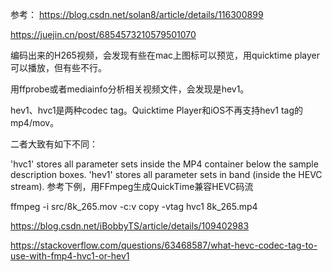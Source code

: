 参考： https://blog.csdn.net/solan8/article/details/116300899

https://juejin.cn/post/6854573210579501070

编码出来的H265视频，会发现有些在mac上图标可以预览，用quicktime player可以播放，但有些不行。



用ffprobe或者mediainfo分析相关视频文件，会发现是hev1。

hev1、hvc1是两种codec tag。Quicktime Player和iOS不再支持hev1 tag的mp4/mov。

二者大致有如下不同：

'hvc1' stores all parameter sets inside the MP4 container below the sample description boxes.
'hev1' stores all parameter sets in band (inside the HEVC stream).
参考下例，用FFmpeg生成QuickTime兼容HEVC码流

ffmpeg -i src/8k_265.mov -c:v copy -vtag hvc1 8k_265.mp4



https://blog.csdn.net/iBobbyTS/article/details/109402983

https://stackoverflow.com/questions/63468587/what-hevc-codec-tag-to-use-with-fmp4-hvc1-or-hev1